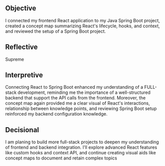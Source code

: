 ## Objective
I connected my frontend React application to my Java Spring Boot project, 
created a concept map summarizing React's lifecycle, hooks, and context, and reviewed the setup of a Spring Boot project.

## Reflective
Supreme


## Interpretive
Connecting React to Spring Boot enhanced my understanding of a FULL-stack development, reminding me the importance of a well-structured backend that support the API calls from the frontend. 
Moreover, the concept map again provided me a clear visual of React's interactions, relationship between knowledge points, and reviewing Spring Boot setup reinforced my backend configuration knowledge.

## Decisional
I am planing to build more full-stack projects to deepen my understanding of frontend and backend integration.
I'll explore advanced React features like custom hooks and context API, 
and continue creating visual aids like concept maps to document and retain complex topics